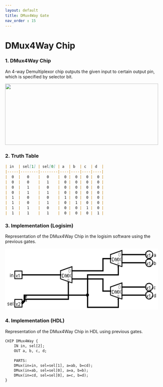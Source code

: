 ```yaml
---
layout: default
title: DMux4Way Gate
nav_order : 15
---
```


# DMux4Way Chip 

### 1. DMux4Way Chip
An 4-way Demultiplexor chip outputs the given input to certain output pin, which is specified by selector bit.

<img src="\images\dmux4way.avif" width="500" height="200px"/> 

### 2. Truth Table

```markdown
| in  | sel[1] | sel[0] | a  | b  | c  | d  |
|-----|--------|--------|----|----|----|----|
|  0  |   0    |   0    |  0 |  0 |  0 |  0 |
|  0  |   0    |   1    |  0 |  0 |  0 |  0 |
|  0  |   1    |   0    |  0 |  0 |  0 |  0 |
|  0  |   1    |   1    |  0 |  0 |  0 |  0 |
|  1  |   0    |   0    |  1 |  0 |  0 |  0 |
|  1  |   0    |   1    |  0 |  1 |  0 |  0 |
|  1  |   1    |   0    |  0 |  0 |  1 |  0 |
|  1  |   1    |   1    |  0 |  0 |  0 |  1 |
```

### 3. Implementation (Logisim)
Representation of the DMux4Way Chip in the logisim software using the previous gates.

<img src="\logisim\dmux4way.png" width="500" height="200px"/> 


### 4. Implementation (HDL)
Representation of the DMux4Way Chip in HDL using previous gates.


```hdl
CHIP DMux4Way {
    IN in, sel[2];
    OUT a, b, c, d;

    PARTS:
    DMux(in=in, sel=sel[1], a=ab, b=cd);
    DMux(in=ab, sel=sel[0], a=a, b=b);
    DMux(in=cd, sel=sel[0], a=c, b=d);
}
 ```